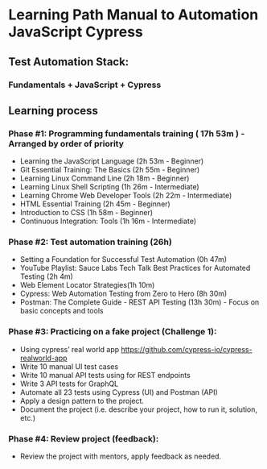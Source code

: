 # Learning Path Manual to Automation JavaScript Cypress

## Test Automation Stack:
### Fundamentals + JavaScript + Cypress

## Learning process

### Phase #1: Programming fundamentals training ( 17h 53m ) - Arranged by order of priority
 - Learning the JavaScript Language (2h 53m - Beginner)
 - Git Essential Training: The Basics (2h 55m - Beginner)
 - Learning Linux Command Line (2h 18m - Beginner)
 - Learning Linux Shell Scripting (1h 26m - Intermediate)
 - Learning Chrome Web Developer Tools (2h 22m - Intermediate)
 - HTML Essential Training (2h 45m - Beginner)
 - Introduction to CSS (1h 58m - Beginner)
 - Continuous Integration: Tools (1h 16m - Intermediate)

### Phase #2: Test automation training (26h)
 - Setting a Foundation for Successful Test Automation (0h 47m)
 - YouTube Playlist: Sauce Labs Tech Talk Best Practices for Automated Testing (2h 4m)
 - Web Element Locator Strategies(1h 10m)
 - Cypress: Web Automation Testing from Zero to Hero (8h 30m)
 - Postman: The Complete Guide - REST API Testing (13h 30m) - Focus on basic concepts and tools

### Phase #3: Practicing on a fake project (Challenge 1):
 - Using cypress’ real world app https://github.com/cypress-io/cypress-realworld-app 
 - Write 10 manual UI test cases 
 - Write 10 manual API tests using for REST endpoints
 - Write 3 API tests for GraphQL
 - Automate all 23 tests using Cypress (UI) and Postman (API)
 - Apply a design pattern to the project. 
 - Document the project (i.e. describe your project, how to run it, solution, etc.)


### Phase #4: Review project (feedback):
 - Review the project with mentors, apply feedback as needed. 
